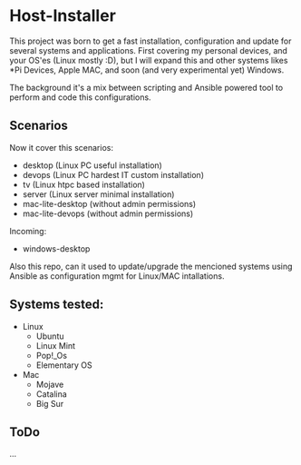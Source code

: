 # Host-Installer
This project was born to get a fast installation, configuration and update for several systems and applications. First covering my personal devices, and your OS'es (Linux mostly :D), but I will expand this and other systems likes *Pi Devices, Apple MAC, and soon (and very experimental yet) Windows.

The background it's a mix between scripting and Ansible powered tool to perform and code this configurations.

## Scenarios
Now it cover this scenarios:
- desktop (Linux PC useful installation)
- devops (Linux PC hardest IT custom installation)
- tv (Linux htpc based installation)
- server (Linux server minimal installation)
- mac-lite-desktop (without admin permissions)
- mac-lite-devops (without admin permissions)

Incoming:
- windows-desktop

Also this repo, can it used to update/upgrade the mencioned systems using Ansible as configuration mgmt for Linux/MAC intallations.

## Systems tested:
- Linux
    - Ubuntu
    - Linux Mint
    - Pop!_Os
    - Elementary OS
- Mac
    - Mojave
    - Catalina
    - Big Sur

## ToDo
...